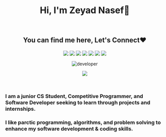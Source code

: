 <h1 align="center">Hi, I'm Zeyad Nasef👋</h1>
<br>
<h2><p align="center">You can find me here, Let's Connect❤️</p></h3>

<p align="center">
    <a href="https://www.linkedin.com/in/zeyad-nasef-aa0a49201/"><img src="https://img.shields.io/badge/Linkedin-0b66c3?style=flat&logo=linkedin&logoColor=white"/></a>
    <a href="https://www.youtube.com/channel/UC94a6pdBcAII8N6FOpV390Q"><img src="https://img.shields.io/badge/Youtube-ff0000?style=flat&logo=youtube&logoColor=white"/></a>
    <a href="https://codeforces.com/profile/Zeyad_Nasef/"><img src="https://img.shields.io/badge/Codeforces-14bc4f?style=flat&logo=Codeforces&logoColor=white"/></a>
    <a href="https://leetcode.com/zeyadnasef85/"><img src="https://img.shields.io/badge/LeetCode-000000?style=flat&logo=leetcode&logoColor=yellow"/></a>
    <a href="https://t.me/Zeyad_Nasef"><img src="https://img.shields.io/badge/Telegram-1a8ad5?style=flat&logo=Telegram&logoColor=white"/></a>
    <a href="mailto:zeyadnasef85@gmail.com"><img src="https://img.shields.io/badge/Gmail-e34033?style=flat&logo=Gmail&logoColor=white"/></a>
    <a href="https://www.facebook.com/zeiad.nasef/"><img src="https://img.shields.io/badge/facebook-3982e4?style=flat&logo=facebook&logoColor=white"/></a>
  </p>


<div align="center">
        <img src='https://user-images.githubusercontent.com/60513866/193420194-36d02223-e2b7-4f5b-9327-6a331b842456.gif' alt='developer' />
</div>

<p align="center">
  <a href="https://github.com/DenverCoder1/readme-typing-svg"><img src="https://readme-typing-svg.herokuapp.com?color=36BCF7FF&center=true&vCenter=true&lines=Computer+Science+Student;Software+Engineer;Competitive+Programmer;Always+have+a+passion+for+coding+and+learning&center=true&width=500&height=50"></a>
</p>


 <br>
 
###    I am a junior CS Student, Competitive Programmer, and Software Developer seeking to learn through projects and internships.
###    I like parctic programming, algorithms, and problem solving to enhance my software development & coding skills.
